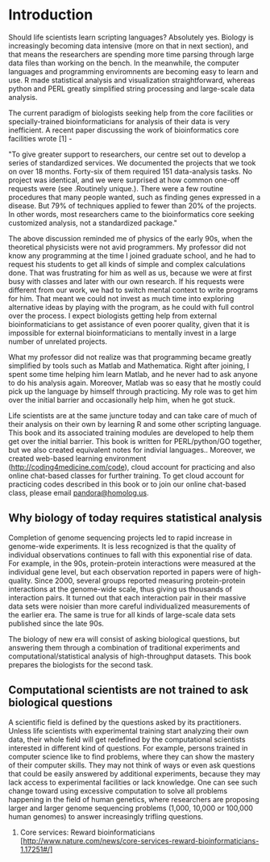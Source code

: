 # Introduction

Should life scientists learn scripting languages?  Absolutely yes. Biology is increasingly becoming data intensive (more on that
in next section), and that means 
the researchers are spending more time parsing through large data files than working on the bench.  In the meanwhile, the computer 
languages and programming enviromnents are becoming easy to learn and use. R made statistical analysis and visualization straightforward, 
whereas python and PERL greatly simplified string processing and large-scale data analysis.

The current paradigm of biologists seeking help from the core facilities or specially-trained bioinformaticians for analysis of their data
is very inefficient. A recent paper discussing the work of bioinformatics core facilities wrote [1] -

"To give greater support to researchers, our centre set out to develop a series of standardized services. We documented the projects that we took on 
over 18 months. Forty-six of them required 151 data-analysis tasks. No project was identical, and we were surprised at how common one-off requests 
were (see .Routinely unique.). There were a few routine procedures that many people wanted, such as finding genes expressed in a disease. But 
79% of techniques applied to fewer than 20% of the projects. In other words, most researchers came to the bioinformatics core seeking customized 
analysis, not a standardized package."

The above discussion reminded me of physics of the early 90s, when the theoretical physicists were not avid programmers. My professor did not 
know any programming at the time I joined graduate school, and he had to request his students to get all kinds of simple and complex 
calculations done.  That was frustrating for him as well as us, because we were at first busy with classes and later with our own research.
If his requests were different from our work, we had to switch mental context to write programs for him. That meant we could not invest as much 
time into exploring alternative ideas by playing with the program, as he could with full control over the process. I expect biologists
getting help from external bioinformaticians to get assistance of even poorer quality, given that it is impossible for external bioinformaticians 
to mentally invest in a large number of unrelated projects.

What my professor did not realize was that programming became greatly simplified by tools such as Matlab and Mathematica. Right after joining, 
I spent some time helping him learn Matlab, and he never had to ask anyone to do his analysis again. Moreover, Matlab was so easy that 
he mostly could pick up the language by himself through practicing. My role was to get him over the initial barrier and occasionally help 
him, when he got stuck.
 
Life scientists are at the same juncture today and can take care of much of their analysis on their own by learning R and some
other scripting language. This book and its associated training modules are developed to help them get over the initial barrier.  This
book is written for PERL/python/GO together, but we also created equivalent notes for indivial languages.. Moreover, we created web-based 
learning environment (http://coding4medicine.com/code), cloud account for practicing and also online chat-based classes for further training.
To get cloud account for practicing codes described in this book or to join our online chat-based class, please email pandora@homolog.us.


## Why biology of today requires statistical analysis

Completion of genome sequencing projects led to rapid increase in genome-wide experiments.  It  is less recognized is that the 
quality of individual observations  continues to fall with this exponential rise of data.  For example, in the 90s, protein-protein 
interactions were measured at the individual gene level, but each observation reported in papers were of high-quality. Since 2000, 
several groups reported measuring protein-protein interactions at the genome-wide scale, thus giving us thousands of interaction 
pairs.  It turned out that each interaction pair in their massive data sets were noisier than more careful individualized measurements 
of the earlier era.  The same is true for all kinds of large-scale data sets published since the late 90s.

The biology of new era will consist of asking biological questions, but answering them through a combination of traditional experiments
and computational/statistical analysis of high-throughput datasets. This book prepares the biologists for the second task.


## Computational scientists are not trained to ask biological questions

A scientific field is defined by the questions asked by its practitioners. Unless life scientists with experimental training start
analyzing their own data, their whole field will get redefined by the computational scientists interested in different kind of
questions.  For example, persons trained in computer science like to find problems, where they can show the mastery of their computer
skills. They may not think of ways or even ask questions that could be easily answered by additional experiments, because they may
lack access to experimental facilities or lack knowledge. One can see such change toward using excessive computation to solve all
problems happening in the field of human genetics, where researchers are proposing larger and larger genome sequencing problems
(1,000, 10,000 or 100,000 human genomes) to answer increasingly trifling questions.

1. Core services: Reward bioinformaticians [http://www.nature.com/news/core-services-reward-bioinformaticians-1.17251#/]
